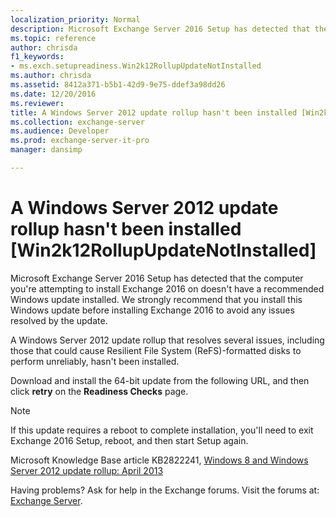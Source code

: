 ```yaml
---
localization_priority: Normal
description: Microsoft Exchange Server 2016 Setup has detected that the computer you're attempting to install Exchange 2016 on doesn't have a recommended Windows update installed. We strongly recommend that you install this Windows update before installing Exchange 2016 to avoid any issues resolved by the update.
ms.topic: reference
author: chrisda
f1_keywords:
- ms.exch.setupreadiness.Win2k12RollupUpdateNotInstalled
ms.author: chrisda
ms.assetid: 8412a371-b5b1-42d9-9e75-ddef3a98dd26
ms.date: 12/20/2016
ms.reviewer: 
title: A Windows Server 2012 update rollup hasn't been installed [Win2k12RollupUpdateNotInstalled]
ms.collection: exchange-server
ms.audience: Developer
ms.prod: exchange-server-it-pro
manager: dansimp

---
```


# A Windows Server 2012 update rollup hasn't been installed [Win2k12RollupUpdateNotInstalled]

Microsoft Exchange Server 2016 Setup has detected that the computer you're attempting to install Exchange 2016 on doesn't have a recommended Windows update installed. We strongly recommend that you install this Windows update before installing Exchange 2016 to avoid any issues resolved by the update.

A Windows Server 2012 update rollup that resolves several issues, including those that could cause Resilient File System (ReFS)-formatted disks to perform unreliably, hasn't been installed.

Download and install the 64-bit update from the following URL, and then click **retry** on the **Readiness Checks** page.

> [!NOTE]
> If this update requires a reboot to complete installation, you'll need to exit Exchange 2016 Setup, reboot, and then start Setup again.

Microsoft Knowledge Base article KB2822241, [ Windows 8 and Windows Server 2012 update rollup: April 2013 ](http://go.microsoft.com/fwlink/?linkid=3052&kbid=2822241)

Having problems? Ask for help in the Exchange forums. Visit the forums at: [Exchange Server](https://go.microsoft.com/fwlink/p/?linkId=60612).

